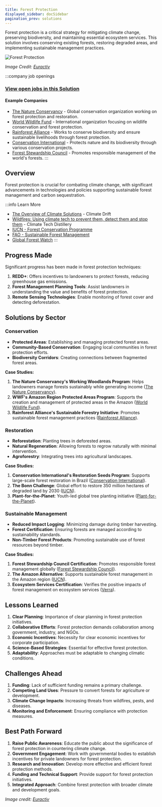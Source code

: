 ```yaml
---
title: Forest Protection
displayed_sidebar: docSidebar
pagination_prev: solutions
---
```


Forest protection is a critical strategy for mitigating climate change, preserving biodiversity, and maintaining essential ecosystem services. This solution involves conserving existing forests, restoring degraded areas, and implementing sustainable management practices.

![Forest Protection](../static/img/forest-protection.jpg)

*Image Credit: [Euractiv](https://www.euractiv.com/section/energy-environment/opinion/seven-steps-to-curb-deforestation-and-enhance-forest-protection-looking-beyond-eu-only-solutions/)*

:::company job openings
### [View open jobs in this Solution](https://climatebase.org/jobs?l=&q=&drawdown_solutions=Forest+Protection)
#### Example Companies
- [The Nature Conservancy](https://www.nature.org/) - Global conservation organization working on forest protection and restoration.
- [World Wildlife Fund](https://www.worldwildlife.org/) - International organization focusing on wildlife conservation and forest protection.
- [Rainforest Alliance](https://www.rainforest-alliance.org/) - Works to conserve biodiversity and ensure sustainable livelihoods through forest protection.
- [Conservation International](https://www.conservation.org/) - Protects nature and its biodiversity through various conservation projects.
- [Forest Stewardship Council](https://fsc.org/) - Promotes responsible management of the world's forests.
:::

## Overview

Forest protection is crucial for combating climate change, with significant advancements in technologies and policies supporting sustainable forest management and carbon sequestration.

:::info Learn More
- [The Overview of Climate Solutions](https://climatedrift.substack.com/p/the-overview-of-climate-solutions-579) - Climate Drift
- [Wildfires: Using climate tech to prevent them, detect them and stop them](https://www.climatetechdistillery.com/p/20-wildfires) - Climate Tech Distillery
- [IUCN - Forest Conservation Programme](https://www.iucn.org/theme/forests)
- [FAO - Sustainable Forest Management](http://www.fao.org/forestry/sfm/en/)
- [Global Forest Watch](https://www.globalforestwatch.org/)
:::

## Progress Made

Significant progress has been made in forest protection techniques:

1. **REDD+**: Offers incentives to landowners to protect forests, reducing greenhouse gas emissions.
2. **Forest Management Planning Tools**: Assist landowners in understanding the value and benefits of forest protection.
3. **Remote Sensing Technologies**: Enable monitoring of forest cover and detecting deforestation.

## Solutions by Sector

### Conservation
- **Protected Areas**: Establishing and managing protected forest areas.
- **Community-Based Conservation**: Engaging local communities in forest protection efforts.
- **Biodiversity Corridors**: Creating connections between fragmented forest areas.

**Case Studies:**
1. **The Nature Conservancy's Working Woodlands Program**: Helps landowners manage forests sustainably while generating income ([The Nature Conservancy](https://www.nature.org/)).
2. **WWF's Amazon Region Protected Areas Program**: Supports the creation and management of protected areas in the Amazon ([World Wildlife Fund](https://www.worldwildlife.org/)).
3. **Rainforest Alliance's Sustainable Forestry Initiative**: Promotes sustainable forest management practices ([Rainforest Alliance](https://www.rainforest-alliance.org/)).

### Restoration
- **Reforestation**: Planting trees in deforested areas.
- **Natural Regeneration**: Allowing forests to regrow naturally with minimal intervention.
- **Agroforestry**: Integrating trees into agricultural landscapes.

**Case Studies:**
1. **Conservation International's Restoration Seeds Program**: Supports large-scale forest restoration in Brazil ([Conservation International](https://www.conservation.org/)).
2. **The Bonn Challenge**: Global effort to restore 350 million hectares of degraded land by 2030 ([IUCN](https://www.iucn.org/theme/forests/our-work/forest-landscape-restoration/bonn-challenge)).
3. **Plant-for-the-Planet**: Youth-led global tree planting initiative ([Plant-for-the-Planet](https://www.plant-for-the-planet.org/)).

### Sustainable Management
- **Reduced Impact Logging**: Minimizing damage during timber harvesting.
- **Forest Certification**: Ensuring forests are managed according to sustainability standards.
- **Non-Timber Forest Products**: Promoting sustainable use of forest resources beyond timber.

**Case Studies:**
1. **Forest Stewardship Council Certification**: Promotes responsible forest management globally ([Forest Stewardship Council](https://fsc.org/)).
2. **The Amazon Alternative**: Supports sustainable forest management in the Amazon region ([IUCN](https://www.iucn.org/regions/south-america/our-work/amazon-alternative)).
3. **Ecosystem Services Certification**: Verifies the positive impacts of forest management on ecosystem services ([Verra](https://verra.org/project/ccbs-program/)).

## Lessons Learned

1. **Clear Planning**: Importance of clear planning in forest protection initiatives.
2. **Collaborative Efforts**: Forest protection demands collaboration among government, industry, and NGOs.
3. **Economic Incentives**: Necessity for clear economic incentives for corporate participation.
4. **Science-Based Strategies**: Essential for effective forest protection.
5. **Adaptability**: Approaches must be adaptable to changing climatic conditions.

## Challenges Ahead

1. **Funding**: Lack of sufficient funding remains a primary challenge.
2. **Competing Land Uses**: Pressure to convert forests for agriculture or development.
3. **Climate Change Impacts**: Increasing threats from wildfires, pests, and diseases.
4. **Monitoring and Enforcement**: Ensuring compliance with protection measures.

## Best Path Forward

1. **Raise Public Awareness**: Educate the public about the significance of forest protection in countering climate change.
2. **Government Engagement**: Work with governmental bodies to establish incentives for private landowners for forest protection.
3. **Research and Innovation**: Develop more effective and efficient forest protection methods.
4. **Funding and Technical Support**: Provide support for forest protection initiatives.
5. **Integrated Approach**: Combine forest protection with broader climate and development goals.

*Image credit: [Euractiv](https://www.euractiv.com/section/energy-environment/opinion/seven-steps-to-curb-deforestation-and-enhance-forest-protection-looking-beyond-eu-only-solutions/)*
